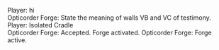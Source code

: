 Player: hi  
Opticorder Forge: State the meaning of walls VB and VC of testimony. 
Player: Isolated Cradle  
Opticorder Forge: Accepted. Forge activated. 
Opticorder Forge: Forge active.